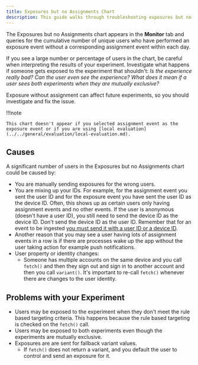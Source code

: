 ```yaml
---
title: Exposures but no Assignments Chart
description: This guide walks through troubleshooting exposures but no assignments.
---
```


The Exposures but no Assignments chart appears in the **Monitor** tab and queries for the cumulative number of unique users who have performed an exposure event without a corresponding assignment event within each day. 

If you see a large number or percentage of users in the chart, be careful when interpreting the results of your experiment. Investigate what happens if someone gets exposed to the experiment that shouldn't: *Is the experience really bad?* *Can the user even see the experience?* *What does it mean if a user sees both experiments when they are mutually exclusive?* 

Exposure without assignment can affect future experiments, so you should investigate and fix the issue. 

!!!note

    This chart doesn't appear if you selected assignment event as the exposure event or if you are using [local evaluation](../../general/evaluation/local-evaluation.md). 

## Causes

A significant number of users in the Exposures but no Assignments chart could be caused by:

- You are manually sending exposures for the wrong users.
- You are mixing up your IDs. For example, for the assignment event you sent the user ID and for the exposure event you have sent the user ID as the device ID. Often, this shows up as certain users only having assignment events and no other events. If the user is anonymous (doesn't have a user ID), you still need to send the device ID as the device ID. Don't send the device ID as the user ID. Remember that for an event to be ingested [you must send it with a user ID or a device ID](/../analytics/apis/http-v2-api/#device-ids-and-user-ids-minimum-length). 
- Another reason that you may see a user having lots of assignment events in a row is if there are processes wake up the app without the user taking action for example push notifications.
- User property or identity changes:
    - Someone has multiple accounts on the same device and you call `fetch()` and then they sign out and sign in to another account and then you call `variant()`. It's important to re-call `fetch()` whenever there are changes to the user identity. 

## Problems with your Experiment

- Users may be exposed to the experiment when they don't meet the rule based targeting criteria. This happens because the rule based targeting is checked on the `fetch()` call.
- Users may be exposed to both experiments even though the experiments are mutually exclusive.
- Exposures are are sent for fallback variant values.
    - If `fetch()` does not return a variant, and you default the user to control and send an exposure for it.